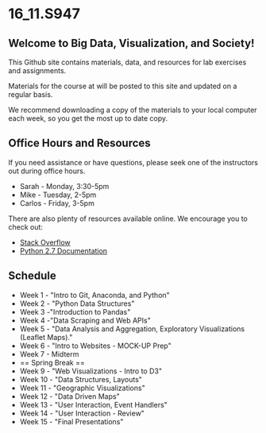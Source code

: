 # 16_11.S947

## Welcome to Big Data, Visualization, and Society!

This Github site contains materials, data, and resources for lab exercises and assignments. 

Materials for the course at will be posted to this site and updated on a regular basis.

We recommend downloading a copy of the materials to your local computer each week, so you get the most up to date copy.

## Office Hours and Resources

If you need assistance or have questions, please seek one of the instructors out during office hours.

* Sarah - Monday, 3:30-5pm
* Mike - Tuesday, 2-5pm
* Carlos - Friday, 3-5pm

There are also plenty of resources available online. We encourage you to check out:

* [Stack Overflow](http://stackoverflow.com/)
* [Python 2.7 Documentation](https://docs.python.org/2.7/)

## Schedule

* Week 1 - "Intro to Git, Anaconda, and Python"
* Week 2 - "Python Data Structures"
* Week 3 -"Introduction to Pandas"
* Week 4 -"Data Scraping and Web APIs"
* Week 5 - "Data Analysis and Aggregation, Exploratory Visualizations (Leaflet Maps)."
* Week 6 - "Intro to Websites - MOCK-UP Prep"
* Week 7 - Midterm
* == Spring Break ==
* Week 9 - "Web Visualizations - Intro to D3"
* Week 10 - "Data Structures, Layouts"
* Week 11 - "Geographic Visualizations"
* Week 12 - "Data Driven Maps"
* Week 13 - "User Interaction, Event Handlers"
* Week 14 - "User Interaction - Review"
* Week 15 - "Final Presentations"
